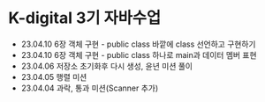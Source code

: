 # K-digital 3기 자바수업
+ 23.04.10 6장 객체 구현 - public class 바깥에 class 선언하고 구현하기
+ 23.04.10 6장 객체 구현 - public class 하나로 main과 데이터 멤버 표현 
+ 23.04.06 저장소 초기화후 다시 생성, 윤년 미션 풀이
+ 23.04.05 행렬 미션
+ 23.04.04 과락, 통과 미션(Scanner 추가)
